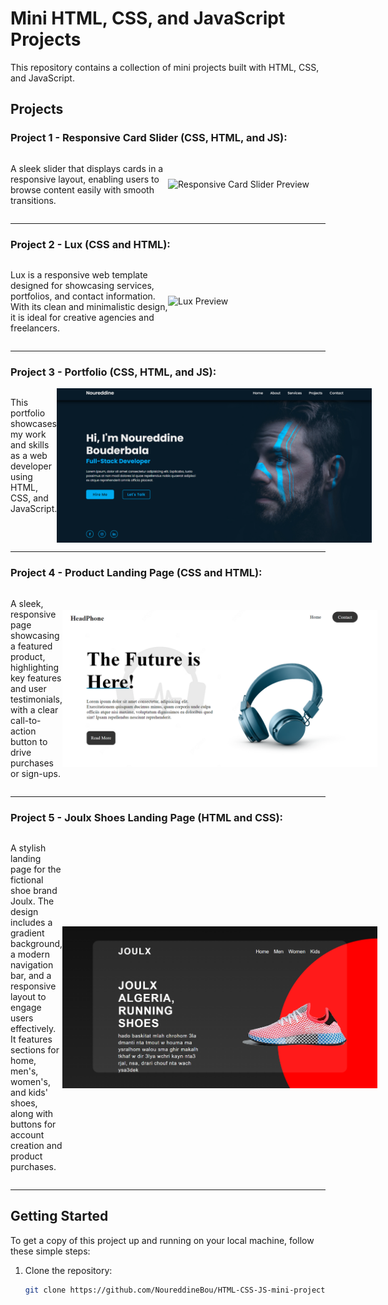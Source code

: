 # Mini HTML, CSS, and JavaScript Projects

This repository contains a collection of mini projects built with HTML, CSS, and JavaScript.

## Projects

### Project 1 - Responsive Card Slider (CSS, HTML, and JS):

<div style="display: flex; align-items: center;">
  <p style="flex: 1;">A sleek slider that displays cards in a responsive layout, enabling users to browse content easily with smooth transitions.</p>
  <img src="assets/card-slider-preview.png" alt="Responsive Card Slider Preview" width="300" style="flex: 1;">
</div>

---

### Project 2 - Lux (CSS and HTML):

<div style="display: flex; align-items: center;">
  <p style="flex: 1;">Lux is a responsive web template designed for showcasing services, portfolios, and contact information. With its clean and minimalistic design, it is ideal for creative agencies and freelancers.</p>
  <img src="assets/lux-preview.png" alt="Lux Preview" width="300" style="flex: 1;">
</div>

---

### Project 3 - Portfolio (CSS, HTML, and JS):  
<div style = "display: flex; justify-content: space-between">
  <p>This portfolio showcases my work and skills as a web developer using HTML, CSS, and JavaScript.</p> <img src="Project 3 - Portfolio/portfolio-preview.png" alt="Portfolio Preview" width="700">
</div>

---

### Project 4 - Product Landing Page (CSS and HTML):

<div style="display: flex; align-items: center;">
  <p style="flex: 1;">A sleek, responsive page showcasing a featured product, highlighting key features and user testimonials, with a clear call-to-action button to drive purchases or sign-ups.</p>
  <img src="Project 4 - Product-Landing-Page/product-landing-preview.png" alt="Product Landing Page Preview" width="700" style="flex: 1;">
</div>

---

### Project 5 - Joulx Shoes Landing Page (HTML and CSS):

<div style="display: flex; align-items: center;">
  <p style="flex: 1;">A stylish landing page for the fictional shoe brand Joulx. The design includes a gradient background, a modern navigation bar, and a responsive layout to engage users effectively. It features sections for home, men's, women's, and kids' shoes, along with buttons for account creation and product purchases.</p>
  <img src="Project 5 - Adidas/screenshot.png" alt="Joulx Shoes Landing Page Preview" width="700" style="flex: 1;">
</div>

---

## Getting Started

To get a copy of this project up and running on your local machine, follow these simple steps:

1. Clone the repository:
   ```bash
   git clone https://github.com/NoureddineBou/HTML-CSS-JS-mini-projects.git
